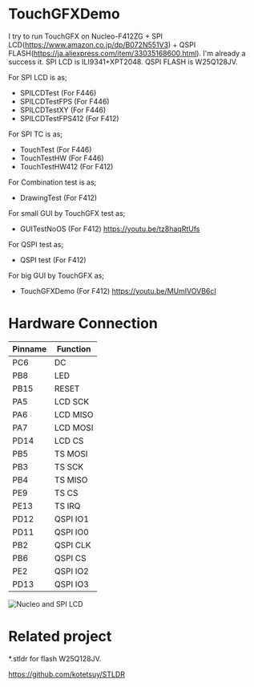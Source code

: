 # TouchGFXDemo
I try to run TouchGFX on Nucleo-F412ZG + SPI LCD(https://www.amazon.co.jp/dp/B072N551V3) + QSPI FLASH(https://ja.aliexpress.com/item/33035168600.html).
I'm already a success it.
SPI LCD is ILI9341+XPT2048. QSPI FLASH is W25Q128JV.

For SPI LCD is as;
- SPILCDTest (For F446)
- SPILCDTestFPS (For F446)
- SPILCDTestXY (For F446)
- SPILCDTestFPS412 (For F412)

For SPI TC is as;
- TouchTest (For F446)
- TouchTestHW (For F446)
- TouchTestHW412 (For F412)

For Combination test is as;
- DrawingTest (For F412)

For small GUI by TouchGFX test as;
- GUITestNoOS (For F412)
https://youtu.be/tz8haqRtUfs

For QSPI test as;
- QSPI test (For F412)

For big GUI by TouchGFX as;
- TouchGFXDemo (For F412)
https://youtu.be/MUmIVOVB6cI

# Hardware Connection
| Pinname | Function |
|---|---|
|PC6|DC|
|PB8|LED|
|PB15|RESET|
|PA5|LCD SCK|
|PA6|LCD MISO|
|PA7|LCD MOSI|
|PD14|LCD CS|
|PB5|TS MOSI|
|PB3|TS SCK|
|PB4|TS MISO|
|PE9|TS CS|
|PE13|TS IRQ|
|PD12|QSPI IO1|
|PD11|QSPI IO0|
|PB2|QSPI CLK|
|PB6|QSPI CS|
|PE2|QSPI IO2|
|PD13|QSPI IO3|

![Nucleo and SPI LCD](https://github.com/kotetsuy/TouchGFXDemo/blob/master/images/IMG_1556.jpg)

# Related project

*.stldr for flash W25Q128JV.

https://github.com/kotetsuy/STLDR
